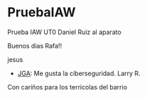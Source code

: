 # PruebaIAW
Prueba IAW UT0
Daniel Ruiz al aparato



Buenos dias Rafa!!

 jesus
- [JGA](files/jga.md): Me gusta la ciberseguridad.
Larry R.
 
Con cariños para los terricolas del barrio

